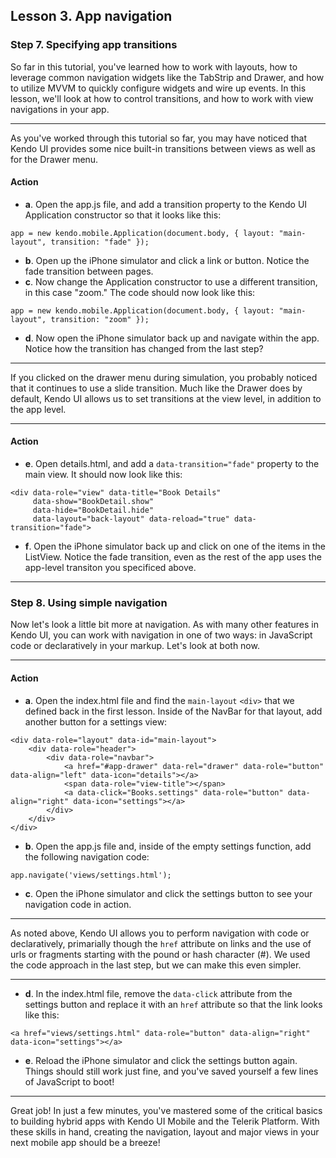 ## Lesson 3. App navigation

### Step 7. Specifying app transitions

So far in this tutorial, you've learned how to work with layouts, how to leverage common navigation widgets like the TabStrip and Drawer, and how to utilize MVVM to quickly configure widgets and wire up events. In this lesson, we'll look at how to control transitions, and how to work with view navigations in your app.

<hr data-action="start" />

As you've worked through this tutorial so far, you may have noticed that Kendo UI provides some nice built-in transitions between views as well as for the Drawer menu. 

#### Action

* **a**. Open the app.js file, and add a transition property to the Kendo UI Application constructor so that it looks like this:
```
app = new kendo.mobile.Application(document.body, { layout: "main-layout", transition: "fade" });
```

* **b**. Open up the iPhone simulator and click a link or button. Notice the fade transition between pages.
* **c**. Now change the Application constructor to use a different transition, in this case "zoom." The code should now look like this:
```
app = new kendo.mobile.Application(document.body, { layout: "main-layout", transition: "zoom" });
```

* **d**. Now open the iPhone simulator back up and navigate within the app. Notice how the transition has changed from the last step?

<hr data-action="end" />

If you clicked on the drawer menu during simulation, you probably noticed that it continues to use a slide transition. Much like the Drawer does by default, Kendo UI allows us to set transitions at the view level, in addition to the app level.

<hr data-action="start" />

#### Action

* **e**. Open details.html, and add a `data-transition="fade"` property to the main view. It should now look like this:
```
<div data-role="view" data-title="Book Details" 
     data-show="BookDetail.show"
     data-hide="BookDetail.hide"
     data-layout="back-layout" data-reload="true" data-transition="fade">
```

* **f**. Open the iPhone simulator back up and click on one of the items in the ListView. Notice the fade transition, even as the rest of the app uses the app-level transiton you specificed above.

<hr data-action="end" />

### Step 8. Using simple navigation

Now let's look a little bit more at navigation. As with many other features in Kendo UI, you can work with navigation in one of two ways: in JavaScript code or declaratively in your markup. Let's look at both now.

<hr data-action="start" />

#### Action

* **a**. Open the index.html file and find the `main-layout` `<div>` that we defined back in the first lesson. Inside of the NavBar for that layout, add another button for a settings view:
```
<div data-role="layout" data-id="main-layout">
	<div data-role="header">
		<div data-role="navbar">
			<a href="#app-drawer" data-rel="drawer" data-role="button" data-align="left" data-icon="details"></a>
	    	<span data-role="view-title"></span>
	    	<a data-click="Books.settings" data-role="button" data-align="right" data-icon="settings"></a>
	    </div>
	</div>
</div>
```

* **b**. Open the app.js file and, inside of the empty settings function, add the following navigation code:
```
app.navigate('views/settings.html');
```

* **c**. Open the iPhone simulator and click the settings button to see your navigation code in action. 

<hr data-action="end" />

As noted above, Kendo UI allows you to perform navigation with code or declaratively, primarially though the `href` attribute on links and the use of urls or fragments starting with the pound or hash character (#). We used the code approach in the last step, but we can make this even simpler.

<hr data-action="start" />

* **d**. In the index.html file, remove the `data-click` attribute from the settings button and replace it with an `href` attribute so that the link looks like this:
```
<a href="views/settings.html" data-role="button" data-align="right" data-icon="settings"></a>
```
* **e**. Reload the iPhone simulator and click the settings button again. Things should still work just fine, and you've saved yourself a few lines of JavaScript to boot!

<hr data-action="end" />

Great job! In just a few minutes, you've mastered some of the critical basics to building hybrid apps with Kendo UI Mobile and the Telerik Platform. With these skills in hand, creating the navigation, layout and major views in your next mobile app should be a breeze!
